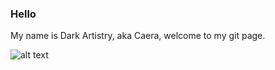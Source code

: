 ### Hello 
My name is Dark Artistry, aka Caera, welcome to my git page.

![alt text](https://github.com/DarkArtistryGH/DarkArtistryGH/blob/main/assets/xLgAlDXdTCg1.png)
<!--
**DarkArtistryGH/DarkArtistryGH** is a ✨ _special_ ✨ repository because its `README.md` (this file) appears on your GitHub profile.

Here are some ideas to get you started:

- 🔭 I’m currently working on ...
- 🌱 I’m currently learning ...
- 👯 I’m looking to collaborate on ...
- 🤔 I’m looking for help with ...
- 💬 Ask me about ...
- 📫 How to reach me: ...
- 😄 Pronouns: ...
- ⚡ Fun fact: ...
-->
